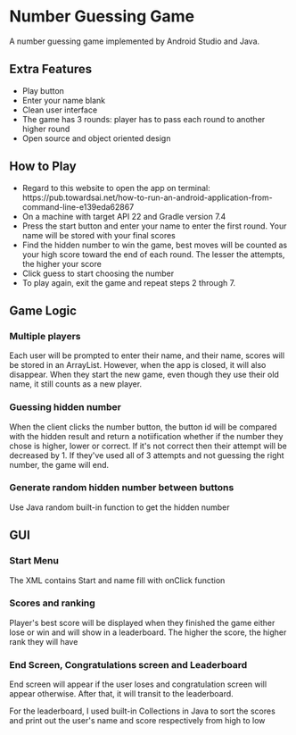 <h1>Number Guessing Game</h1>
 <p>A number guessing game implemented by Android Studio and Java.</p>

<h2>Extra Features</h2>
 <p>
  <ul>
 <li>Play button</li>
 <li>Enter your name blank</li>
 <li>Clean user interface</li>
 <li>The game has 3 rounds: player has to pass each round to another higher round</li>
 <li>Open source and object oriented design</li>
  </ul>
 </p>

<h2>How to Play</h2>
 <ul>
  <li> Regard to this website to open the app on terminal: https://pub.towardsai.net/how-to-run-an-android-application-from-command-line-e139eda62867
</li>    
  <li>On a machine with target API 22 and Gradle version 7.4</li>  
  <li>Press the start button and enter your name to enter the first round. Your name will be stored with your final scores</li>
  <li>Find the hidden number to win the game, best moves will be counted as your high score toward the end of each round. The lesser the attempts, the higher your score</li>
  <li>Click guess to start choosing the number</li>
  <li>To play again, exit the game and repeat steps 2 through 7.</li>
 </ul>

<h2>Game Logic</h2>
<h3>Multiple players</h3>
 <p>Each user will be prompted to enter their name, and their name, scores will be stored in an ArrayList. However, when the app is closed, it will also disappear. When they start the new game, even though they use their old name, it still counts as a new player.</p>

<h3>Guessing hidden number</h3>
 <p>When the client clicks the number button, the button id will be compared with the hidden result and return a notiification whether if the number they chose is higher, lower or correct. If it's not correct then their attempt will be decreased by 1. If they've used all of 3 attempts and not guessing the right number, the game will end.</p>

<h3>Generate random hidden number between buttons</h3>
<p>Use Java random built-in function to get the hidden number</p>

<h2>GUI</h2>
<h3>Start Menu</h3>
<p>The XML contains Start and name fill with onClick function</P>

<h3>Scores and ranking</h3>
<p>Player's best score will be displayed when they finished the game either lose or win and will show in a leaderboard. The higher the score, the higher rank they will have</p>

<h3>End Screen, Congratulations screen and Leaderboard</h3>
<p>End screen will appear if the user loses and congratulation screen will appear otherwise. After that, it will transit to the leaderboard.</p>
<p>For the leaderboard, I used built-in Collections in Java to sort the scores and print out the user's name and score respectively from high to low</p>
